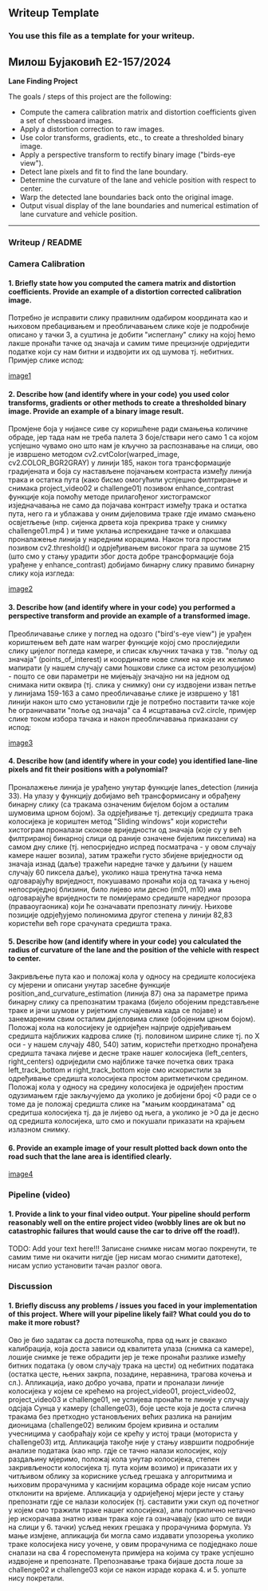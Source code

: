 ## Writeup Template

### You use this file as a template for your writeup.

Милош Бујаковић Е2-157/2024
---

**Lane Finding Project**

The goals / steps of this project are the following:

* Compute the camera calibration matrix and distortion coefficients given a set of chessboard images.
* Apply a distortion correction to raw images.
* Use color transforms, gradients, etc., to create a thresholded binary image.
* Apply a perspective transform to rectify binary image ("birds-eye view").
* Detect lane pixels and fit to find the lane boundary.
* Determine the curvature of the lane and vehicle position with respect to center.
* Warp the detected lane boundaries back onto the original image.
* Output visual display of the lane boundaries and numerical estimation of lane curvature and vehicle position.

[//]: # (Image References)

[image1]: ./examples/undistort_output.png "Undistorted"
[image2]: ./test_images/test1.jpg "Road Transformed"
[image3]: ./examples/binary_combo_example.jpg "Binary Example"
[image4]: ./examples/warped_straight_lines.jpg "Warp Example"
[image5]: ./examples/color_fit_lines.jpg "Fit Visual"
[image6]: ./examples/example_output.jpg "Output"
[video1]: ./project_video.mp4 "Video"

---

### Writeup / README

### Camera Calibration

#### 1. Briefly state how you computed the camera matrix and distortion coefficients. Provide an example of a distortion corrected calibration image.

Потребно је исправити слику правилним одабиром координата као и њиховом пребацивањем и преобличавањем слике које је подробније описано у тачки 3, а суштина је добити "испеглану" слику на којој ћемо лакше пронаћи тачке од значаја и самим тиме прецизније одриједити податке који су нам битни и издвојити их од шумова тј. небитних. Примјер слике испод:

[image1]

#### 2. Describe how (and identify where in your code) you used color transforms, gradients or other methods to create a thresholded binary image.  Provide an example of a binary image result.

Промјене боја у нијансе сиве су коришћене ради смањења количине обраде, јер тада нам не треба палета 3 боје/ствари него само 1 са којом успјешно чувамо оно што нам је кључно за распознавање на слици, ово је извршено методом cv2.cvtColor(warped_image, cv2.COLOR_BGR2GRAY) у линији 185, након тога трансформације градијената и боја су настављене појачањем контраста између линија трака и остатка пута (како бисмо омогућили успјешно филтрирање и снимака project_video02 и challenge01) позивом enhance_contrast функције која помоћу методе прилагођеног хистограмског изједначавања не само да појачава контраст између трака и остатка пута, него га и ублажава у оним дијеловима траке гдје имамо смањено освјетљење (нпр. сијенка дрвета која прекрива траке у снимку challenge01.mp4 ) и тиме уклања испрекидане тачке и олакшава проналажење линија у наредним корацима. Након тога простим позивом cv2.threshold() и одрјеђивањем високог прага за шумове 215 (што смо у стању урадити због доста добре трансформације боја урађене у enhance_contrast) добијамо бинарну слику правимо бинарну слику која изгледа:

[image2]

#### 3. Describe how (and identify where in your code) you performed a perspective transform and provide an example of a transformed image.

Преобличавање слике у поглед на одозго ("bird's-eye view") је урађен кориштењем већ дате нам warper функције којој смо прослиједили слику цијелог погледа камере, и списак кључних тачака у тзв. "пољу од значаја" (points_of_interest) и координате нове слике на које их желимо мапирати (у нашем случају сами ћошкови слике са истом резолуцијом) - пошто се ови параметри не мијењају значајно ни на једном од снимака нити оквира (тј. слика у снимку) они су издвојени изван петље у линијама 159-163 а само преобличавање слике је извршено у 181 линији након што смо установили гдје је потребно поставити тачке које ће ограничавати "поље од значаја" са 4 исцртавања cv2.circle, примјер слике током избора тачака и након преобличавања приаказани су испод:

[image3]

#### 4. Describe how (and identify where in your code) you identified lane-line pixels and fit their positions with a polynomial?

Проналажење линија је урађено унутар функције lanes_detection (линија 33). На улазу у функцију добијамо већ трансформисану и обрађену бинарну слику (са тракама означеним бијелом бојом а осталим шумовима црном бојом). За одрјеђивање тј. детекцију средишта трака колосијека је кориштен метод "Sliding windows" који користећи хистограм проналази скокове вриједности од значаја (које су у већ филтрираној бинарној слици од раније означене бијелим пикселима) на самом дну слике (тј. непосриједно испред посматрача - у овом случају камере нашег возила), затим тражећи густо збијене вриједности од значаја изнад (даље) тражећи наредне тачке у даљини (у нашем случају 60 пиксела даље), уколико наша тренутна тачка нема одговарајућу вриједност, покушавамо пронаћи која од тачака у њеној непосриједној близини, било лијево или десно (m01, m10) има одговарајуће вриједности те помијерамо средиште наредног прозора (праваоугаоника) који ће означавати препознату линију. Њихове позиције одрјеђујемо полиномима другог степена у линији 82,83 користећи већ горе срачуната средишта трака.

#### 5. Describe how (and identify where in your code) you calculated the radius of curvature of the lane and the position of the vehicle with respect to center.

Закривљење пута као и положај кола у односу на средиште колосијека су мјерени и описани унутар засебне функције position_and_curvature_estimation (линија 87) она за параметре прима бинарну слику са препознатим тракама (бијело обојеним представљене траке и јачи шумови у ријетким случајевима када се појаве) и занемареним свим осталим дијеловима слике (обојеним црном бојом). Положај кола на колосијеку је одријеђен најприје одрјеђивањем средишта најближих кадрова слике (тј. половином ширине слике тј. по Х оси - у нашем случају 480, 540) затим, користећи претходно пронађена средишта тачака лијеве и десне траке нашег колосијека (left_centers, right_centers) одриједили смо најближе тачке почетка ових трака left_track_bottom и right_track_bottom које смо искористили за одређивање средишта колосијека простом аритметичком средином. Положај кола у односу на средину колосијека је одријеђен простим одузимањем гдје закључујемо да уколико је добијени број <0 ради се о томе да је положај средишта слике на "мањим координатама" од средитша колосијека тј. да је лијево од њега, а уколико је >0 да је десно од средишта колосијека, што смо и покушали приказати на крајњем излазном снимку.

#### 6. Provide an example image of your result plotted back down onto the road such that the lane area is identified clearly.

[image4]

### Pipeline (video)

#### 1. Provide a link to your final video output.  Your pipeline should perform reasonably well on the entire project video (wobbly lines are ok but no catastrophic failures that would cause the car to drive off the road!).

TODO: Add your text here!!! Записане снимке нисам могао покренути, те самим тиме ни окачити нигдје (јер нисам могао снимити датотеке), нисам успио установити тачан разлог овога.

### Discussion

#### 1. Briefly discuss any problems / issues you faced in your implementation of this project.  Where will your pipeline likely fail?  What could you do to make it more robust?

Ово је био задатак са доста потешкоћа, прва од њих је свакако калибрација, која доста зависи од квалитета улаза (снимка са камере), лошије
снимке је теже обрадити јер је теже пронаћи разлике између битних података (у овом случају трака на цести) од небитних података (остатка 
цесте, њених закрпа, позадине, неравнина, трагова кочења и сл.). Апликација, иако добро уочава, прати и проналази линије колосијека у
којем се крећемо на project_video01, project_video02, project_video03 и challenge01, не успијева пронаћи те линије у случају одсјаја Сунца 
у камеру (challenge03), боје цесте која је доста слична тракама без претходно установљених већих разлика на ранијим дионицама (challenge02)
великим бројем кривина и осталим учесницима у саобраћају који се крећу у истој траци (моториста у challenge03) итд. Апликација такође није
у стању извршити подробније анализе података (као нпр. гдје се тачно налази колосијек, коју раздаљину мјеримо, положај кола унутар колосијека, степен закривљености колосијека тј. пута којим возимо) и приказати их у читљивом облику за кориснике усљед грешака у алгоритмима и њиховим прорачунима у каснијим корацима обраде које нисам успио отклонити на вријеме. Апликација у одријеђеној мјери јесте у стању препознати гдје се налази колосијек (тј. саставити ужи скуп од почетног у којем смо тражили траке нашег колосијека), али поприлично нетачно јер искорачава знатно изван трака које га означавају (као што се види на слици у 6. тачки) усљед неких грешака у прорачунима формула. Уз мање измјене, апликација би могла само издавати упозорења уколико траке колосијека нису уочене, у овим прорачунима се подједнако лоше сналази на сва 4 гореспоменута примјера на којима су траке успјешно издвојене и препознате. Препознавање трака бијаше доста лоше за challenge02 и challenge03 који се након израде корака 4. и 5. уопште нису покретали.


